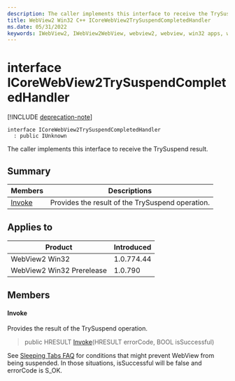 ```yaml
---
description: The caller implements this interface to receive the TrySuspend result.
title: WebView2 Win32 C++ ICoreWebView2TrySuspendCompletedHandler
ms.date: 05/31/2022
keywords: IWebView2, IWebView2WebView, webview2, webview, win32 apps, win32, edge, ICoreWebView2, ICoreWebView2Controller, browser control, edge html, ICoreWebView2TrySuspendCompletedHandler
---
```


# interface ICoreWebView2TrySuspendCompletedHandler

[!INCLUDE [deprecation-note](../includes/deprecation-note.md)]

```
interface ICoreWebView2TrySuspendCompletedHandler
  : public IUnknown
```

The caller implements this interface to receive the TrySuspend result.

## Summary

 Members                        | Descriptions
--------------------------------|---------------------------------------------
[Invoke](#invoke) | Provides the result of the TrySuspend operation.

## Applies to

Product                         | Introduced
--------------------------------|---------------------------------------------
WebView2 Win32            |    1.0.774.44
WebView2 Win32 Prerelease |    1.0.790

## Members

#### Invoke

Provides the result of the TrySuspend operation.

> public HRESULT [Invoke](#invoke)(HRESULT errorCode, BOOL isSuccessful)

See [Sleeping Tabs FAQ](https://techcommunity.microsoft.com/t5/articles/sleeping-tabs-faq/m-p/1705434) for conditions that might prevent WebView from being suspended. In those situations, isSuccessful will be false and errorCode is S_OK.

